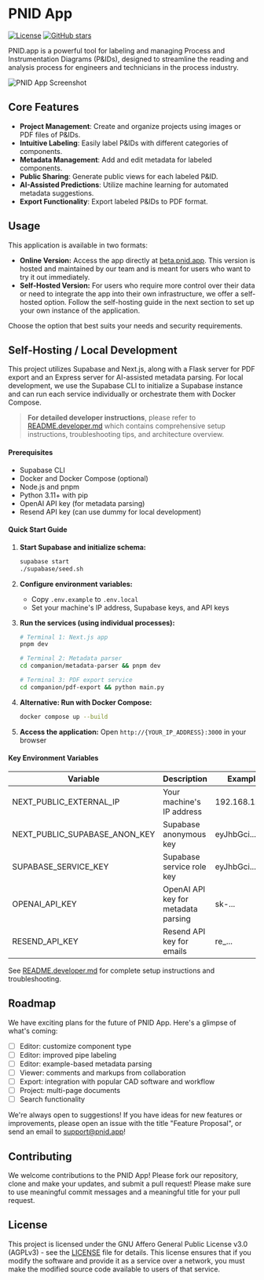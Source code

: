 # PNID App

[![License](https://img.shields.io/badge/license-AGPLv3-blue.svg)](LICENSE)
[![GitHub stars](https://img.shields.io/github/stars/yourusername/pnid-app.svg)](https://github.com/cronwell-ai/pnid-app/stargazers)

PNID.app is a powerful tool for labeling and managing Process and Instrumentation Diagrams (P&IDs), designed to streamline the reading and analysis process for engineers and technicians in the process industry.

![PNID App Screenshot](https://i.ibb.co/S07bvPv/labels-dark.png)

## Core Features

- **Project Management**: Create and organize projects using images or PDF files of P&IDs.
- **Intuitive Labeling**: Easily label P&IDs with different categories of components.
- **Metadata Management**: Add and edit metadata for labeled components.
- **Public Sharing**: Generate public views for each labeled P&ID.
- **AI-Assisted Predictions**: Utilize machine learning for automated metadata suggestions.
- **Export Functionality**: Export labeled P&IDs to PDF format.

## Usage
This application is available in two formats:

* **Online Version:** Access the app directly at [beta.pnid.app](beta.pnid.app). This version is hosted and maintained by our team and is meant for users who want to try it out immediately.
* **Self-Hosted Version:** For users who require more control over their data or need to integrate the app into their own infrastructure, we offer a self-hosted option. Follow the self-hosting guide in the next section to set up your own instance of the application.

Choose the option that best suits your needs and security requirements.

## Self-Hosting / Local Development

This project utilizes Supabase and Next.js, along with a Flask server for PDF export and an Express server for AI-assisted metadata parsing. For local development, we use the Supabase CLI to initialize a Supabase instance and can run each service individually or orchestrate them with Docker Compose.

> **For detailed developer instructions**, please refer to [README.developer.md](./README.developer.md) which contains comprehensive setup instructions, troubleshooting tips, and architecture overview.

#### Prerequisites

- Supabase CLI
- Docker and Docker Compose (optional)
- Node.js and pnpm
- Python 3.11+ with pip 
- OpenAI API key (for metadata parsing)
- Resend API key (can use dummy for local development)

#### Quick Start Guide

1. **Start Supabase and initialize schema:**
   ```bash
   supabase start
   ./supabase/seed.sh
   ```

2. **Configure environment variables:**
   - Copy `.env.example` to `.env.local`
   - Set your machine's IP address, Supabase keys, and API keys

3. **Run the services (using individual processes):**
   ```bash
   # Terminal 1: Next.js app
   pnpm dev
   
   # Terminal 2: Metadata parser
   cd companion/metadata-parser && pnpm dev
   
   # Terminal 3: PDF export service
   cd companion/pdf-export && python main.py
   ```

4. **Alternative: Run with Docker Compose:**
   ```bash
   docker compose up --build
   ```

5. **Access the application:**
   Open `http://{YOUR_IP_ADDRESS}:3000` in your browser

#### Key Environment Variables

| Variable | Description | Example |
|----------|-------------|---------|
| NEXT_PUBLIC_EXTERNAL_IP | Your machine's IP address | 192.168.1.147 |
| NEXT_PUBLIC_SUPABASE_ANON_KEY | Supabase anonymous key | eyJhbGci... |
| SUPABASE_SERVICE_KEY | Supabase service role key | eyJhbGci... |
| OPENAI_API_KEY | OpenAI API key for metadata parsing | sk-... |
| RESEND_API_KEY | Resend API key for emails | re_... |

See [README.developer.md](./README.developer.md) for complete setup instructions and troubleshooting.


## Roadmap

We have exciting plans for the future of PNID App. Here's a glimpse of what's coming:

- [ ] Editor: customize component type
- [ ] Editor: improved pipe labeling
- [ ] Editor: example-based metadata parsing
- [ ] Viewer: comments and markups from collaboration
- [ ] Export: integration with popular CAD software and workflow
- [ ] Project: multi-page documents
- [ ] Search functionality

We're always open to suggestions! If you have ideas for new features or improvements, please open an issue with the title "Feature Proposal", or send an email to support@pnid.app!

## Contributing

We welcome contributions to the PNID App! Please fork our repository, clone and make your updates, and submit a pull request! Please make sure to use meaningful commit messages and a meaningful title for your pull request.

## License

This project is licensed under the GNU Affero General Public License v3.0 (AGPLv3) - see the [LICENSE](LICENSE.txt) file for details. This license ensures that if you modify the software and provide it as a service over a network, you must make the modified source code available to users of that service.